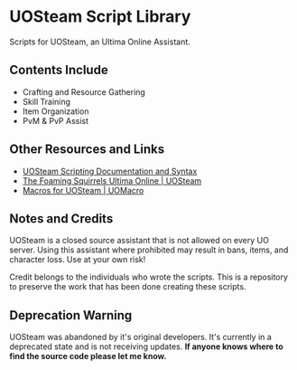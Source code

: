 # UOSteam Script Library

Scripts for UOSteam, an Ultima Online Assistant.

## Contents Include

* Crafting and Resource Gathering
* Skill Training
* Item Organization
* PvM & PvP Assist

## Other Resources and Links

* [UOSteam Scripting Documentation and Syntax](http://uosteam.28394.n7.nabble.com/file/n65/Documentation.pdf)
* [The Foaming Squirrels Ultima Online | UOSteam](http://dfiexperience.wix.com/foamingsquirrels#!steam/c24dh)
* [Macros for UOSteam | UOMacro](http://greeduo.wix.com/uomacro#!macros-for-uosteam/c1kh5)

## Notes and Credits

UOSteam is a closed source assistant that is not allowed
on every UO server. Using this assistant where prohibited
may result in bans, items, and character loss. Use at your
own risk!

Credit belongs to the individuals who wrote the scripts.
This is a repository to preserve the work that has been done
creating these scripts.

## Deprecation Warning

UOSteam was abandoned by it's original developers. It's
currently in a deprecated state and is not receiving
updates. **If anyone knows where to find the source code
please let me know.**
